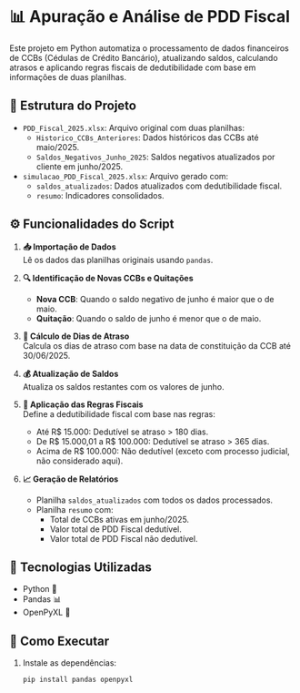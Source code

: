 # 📊 Apuração e Análise de PDD Fiscal

Este projeto em Python automatiza o processamento de dados financeiros de CCBs (Cédulas de Crédito Bancário), atualizando saldos, calculando atrasos e aplicando regras fiscais de dedutibilidade com base em informações de duas planilhas.

## 📁 Estrutura do Projeto

- `PDD_Fiscal_2025.xlsx`: Arquivo original com duas planilhas:
  - `Historico_CCBs_Anteriores`: Dados históricos das CCBs até maio/2025.
  - `Saldos_Negativos_Junho_2025`: Saldos negativos atualizados por cliente em junho/2025.
- `simulacao_PDD_Fiscal_2025.xlsx`: Arquivo gerado com:
  - `saldos_atualizados`: Dados atualizados com dedutibilidade fiscal.
  - `resumo`: Indicadores consolidados.

## ⚙️ Funcionalidades do Script

1. **📥 Importação de Dados**  
   Lê os dados das planilhas originais usando `pandas`.

2. **🔍 Identificação de Novas CCBs e Quitações**  
   - **Nova CCB**: Quando o saldo negativo de junho é maior que o de maio.
   - **Quitação**: Quando o saldo de junho é menor que o de maio.

3. **📆 Cálculo de Dias de Atraso**  
   Calcula os dias de atraso com base na data de constituição da CCB até 30/06/2025.

4. **💰 Atualização de Saldos**  
   Atualiza os saldos restantes com os valores de junho.

5. **📑 Aplicação das Regras Fiscais**  
   Define a dedutibilidade fiscal com base nas regras:
   - Até R$ 15.000: Dedutível se atraso > 180 dias.
   - De R$ 15.000,01 a R$ 100.000: Dedutível se atraso > 365 dias.
   - Acima de R$ 100.000: Não dedutível (exceto com processo judicial, não considerado aqui).

6. **📈 Geração de Relatórios**  
   - Planilha `saldos_atualizados` com todos os dados processados.
   - Planilha `resumo` com:
     - Total de CCBs ativas em junho/2025.
     - Valor total de PDD Fiscal dedutível.
     - Valor total de PDD Fiscal não dedutível.

## 🧪 Tecnologias Utilizadas

- Python 🐍
- Pandas 📊
- OpenPyXL 📄

## 🚀 Como Executar

1. Instale as dependências:
   ```bash
   pip install pandas openpyxl
   ```
